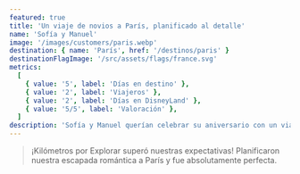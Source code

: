 ```yaml
---
featured: true
title: 'Un viaje de novios a París, planificado al detalle'
name: 'Sofía y Manuel'
image: '/images/customers/paris.webp'
destination: { name: 'París', href: '/destinos/paris' }
destinationFlagImage: '/src/assets/flags/france.svg'
metrics:
  [
    { value: '5', label: 'Días en destino' },
    { value: '2', label: 'Viajeros' },
    { value: '2', label: 'Días en DisneyLand' },
    { value: '5/5', label: 'Valoración' },
  ]
description: 'Sofía y Manuel querían celebrar su aniversario con un viaje a París, pero su disponibilidad era bastante limitada, por lo que los precios eran muy elevados. Se pusieron en contacto con nosotros y juntos encontramos un alojamiento ideal a un precio excelente. Aprovecharon su viaje al máximo.'
---
```


> ¡Kilómetros por Explorar superó nuestras expectativas! Planificaron nuestra escapada romántica a París y fue absolutamente perfecta.
